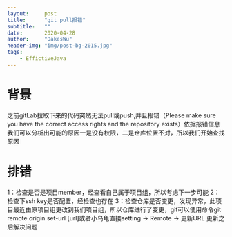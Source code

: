 ```yaml
---
layout:     post
title:      "git pull报错"
subtitle:   ""
date:       2020-04-28
author:     "OakesWu"
header-img: "img/post-bg-2015.jpg"
tags:
    - EffictiveJava
---
```


# 背景
之前gitLab拉取下来的代码突然无法pull或push,并且报错（Please make sure you have the correct access rights and the repository exists）依据报错信息我们可以分析出可能的原因一是没有权限，二是仓库位置不对，所以我们开始查找原因

# 排错
1：检查是否是项目member，经查看自己属于项目组，所以考虑下一步可能
2：检查下ssh key是否配置，经检查也存在
3：检查仓库是否变更，发现异常，此项目最近由原项目组更改到我们项目组，所以仓库进行了变更，git可以使用命令git remote origin set-url [url]或者小乌龟直接setting -> Remote -> 更新URL 更新之后解决问题